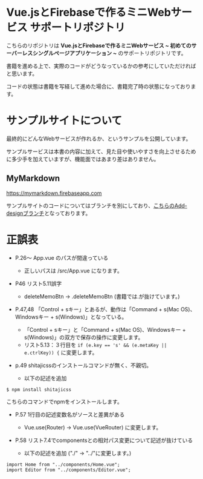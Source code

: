 # Vue.jsとFirebaseで作るミニWebサービス サポートリポジトリ

こちらのリポジトリは **Vue.jsとFirebaseで作るミニWebサービス ~ 初めてのサーバーレスシングルページアプリケーション ~** のサポートリポジトリです。

書籍を進める上で、実際のコードがどうなっているかの参考にしていただければと思います。

コードの状態は書籍を写経して進めた場合に、書籍完了時の状態になっております。

# サンプルサイトについて

最終的にどんなWebサービスが作れるか、というサンプルを公開しています。

サンプルサービスは本書の内容に加えて、見た目や使いやすさを向上させるために多少手を加えていますが、機能面ではあまり差はありません。

## MyMarkdown
https://mymarkdown.firebaseapp.com

サンプルサイトのコードについてはブランチを別にしており、[こちらのAdd-designブランチ](https://github.com/nabettu/mymarkdown/tree/feature/add-design)となっております。


# 正誤表

- P.26〜 App.vue のパスが間違っている

  - 正しいパスは /src/App.vue になります。

- P46 リスト5.11誤字

  - deleteMemoBtn → .deleteMemoBtn (書籍では.が抜けています。)

- P.47,48 「Control + sキー」とあるが、動作は「Command + s(Mac OS)、Windowsキー + s(Windows)」となっている。

  - 「Control + sキー」と「Command + s(Mac OS)、Windowsキー + s(Windows)」の双方で保存の操作に変更します。
  -  リスト5.13：３行目を  `if (e.key == 's' && (e.metaKey || e.ctrlKey)) {` に変更します。
  
- p.49 shitajicssのインストールコマンドが無く、不親切。

  - 以下の記述を追加
  
```
$ npm install shitajicss
```
こちらのコマンドでnpmをインストールします。

- P.57 1行目の記述変数名がソースと差異がある

  - Vue.use(Router) → Vue.use(VueRouter) に変更します。

- P.58 リスト7.4でcomponentsとの相対パス変更について記述が抜けている

  - 以下の記述を追加 ("./" → "../"に変更します。)
```
import Home from "../components/Home.vue";
import Editor from "../components/Editor.vue";
```
